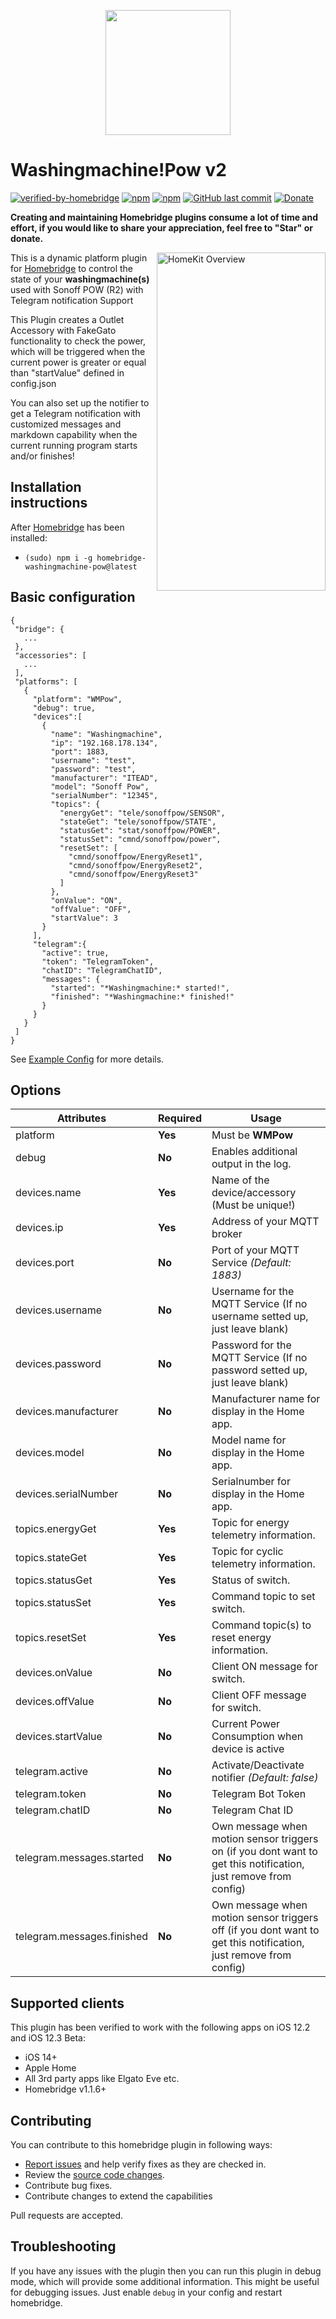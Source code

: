 <p align="center">
    <img src="https://i.imgur.com/mYrmIl9.png" height="200">
</p>


# Washingmachine!Pow v2

[![verified-by-homebridge](https://badgen.net/badge/homebridge/verified/purple)](https://github.com/homebridge/homebridge/wiki/Verified-Plugins)
[![npm](https://img.shields.io/npm/v/homebridge-washingmachine-pow.svg?style=flat-square)](https://www.npmjs.com/package/homebridge-washingmachine-pow)
[![npm](https://img.shields.io/npm/dt/homebridge-washingmachine-pow.svg?style=flat-square)](https://www.npmjs.com/package/homebridge-washingmachine-pow)
[![GitHub last commit](https://img.shields.io/github/last-commit/SeydX/homebridge-washingmachine-pow.svg?style=flat-square)](https://github.com/SeydX/homebridge-washingmachine-pow)
[![Donate](https://img.shields.io/badge/Donate-PayPal-blue.svg?style=flat-square&maxAge=2592000)](https://www.paypal.com/cgi-bin/webscr?cmd=_s-xclick&hosted_button_id=NP4T3KASWQLD8)

**Creating and maintaining Homebridge plugins consume a lot of time and effort, if you would like to share your appreciation, feel free to "Star" or donate.**

<img src="https://i.imgur.com/THZg6kb.gif" align="right" alt="HomeKit Overview" width="270px" height="541px">

This is a dynamic platform plugin for [Homebridge](https://github.com/nfarina/homebridge) to control the state of your **washingmachine(s)** used with Sonoff POW (R2) with Telegram notification Support

This Plugin creates a Outlet Accessory with FakeGato functionality to check the power, which will be triggered when the current power is greater or equal than "startValue" defined in config.json

You can also set up the notifier to get a Telegram notification with customized messages and markdown capability when the current running program starts and/or finishes!

## Installation instructions

After [Homebridge](https://github.com/nfarina/homebridge) has been installed:

-  ```(sudo) npm i -g homebridge-washingmachine-pow@latest```


## Basic configuration

 ```
{
  "bridge": {
    ...
  },
  "accessories": [
    ...
  ],
  "platforms": [
    {
      "platform": "WMPow",
      "debug": true,
      "devices":[
        {
          "name": "Washingmachine",
          "ip": "192.168.178.134",
          "port": 1883,
          "username": "test",
          "password": "test",
          "manufacturer": "ITEAD",
          "model": "Sonoff Pow",
          "serialNumber": "12345",
          "topics": {
            "energyGet": "tele/sonoffpow/SENSOR",
            "stateGet": "tele/sonoffpow/STATE",
            "statusGet": "stat/sonoffpow/POWER",
            "statusSet": "cmnd/sonoffpow/power",
            "resetSet": [
              "cmnd/sonoffpow/EnergyReset1",
              "cmnd/sonoffpow/EnergyReset2",
              "cmnd/sonoffpow/EnergyReset3"
            ]
          },
          "onValue": "ON",
          "offValue": "OFF",
          "startValue": 3
        }
      ],
      "telegram":{
        "active": true,
        "token": "TelegramToken",
        "chatID": "TelegramChatID",
        "messages": {
          "started": "*Washingmachine:* started!",
          "finished": "*Washingmachine:* finished!"
        }
      }
    }
  ]
}
 ```
 See [Example Config](https://github.com/SeydX/homebridge-washingmachine-pow/blob/master/example-config.json) for more details.

 
 ## Options

| **Attributes** | **Required** | **Usage** |
|------------|----------|-------|
| platform | **Yes** | Must be **WMPow** |
| debug | **No** | 	Enables additional output in the log. |
| devices.name | **Yes** | Name of the device/accessory (Must be unique!) |
| devices.ip | **Yes** | Address of your MQTT broker |
| devices.port | **No** | Port of your MQTT Service _(Default: 1883)_ |
| devices.username | **No** | Username for the MQTT Service (If no username setted up, just leave blank) |
| devices.password | **No** | Password for the MQTT Service (If no password setted up, just leave blank) |
| devices.manufacturer | **No** | Manufacturer name for display in the Home app. |
| devices.model | **No** | Model name for display in the Home app. |
| devices.serialNumber | **No** | Serialnumber for display in the Home app. |
| topics.energyGet | **Yes** | Topic for energy telemetry information. |
| topics.stateGet | **Yes** | Topic for cyclic telemetry information. |
| topics.statusGet | **Yes** | Status of switch. |
| topics.statusSet | **Yes** | Command topic to set switch. |
| topics.resetSet | **Yes** | Command topic(s) to reset energy information. |
| devices.onValue | **No** | Client ON message for switch. |
| devices.offValue | **No** | Client OFF message for switch. |
| devices.startValue | **No** | Current Power Consumption when  device is active |
| telegram.active | **No** | Activate/Deactivate notifier _(Default: false)_ |
| telegram.token | **No** | Telegram Bot Token |
| telegram.chatID | **No** | Telegram Chat ID |
| telegram.messages.started | **No** | Own message when motion sensor triggers on (if you dont want to get this notification, just remove from config) |
| telegram.messages.finished | **No** | Own message when motion sensor triggers off (if you dont want to get this notification, just remove from config) |


## Supported clients

This plugin has been verified to work with the following apps on iOS 12.2 and iOS 12.3 Beta:

* iOS 14+
* Apple Home
* All 3rd party apps like Elgato Eve etc.
* Homebridge v1.1.6+


## Contributing

You can contribute to this homebridge plugin in following ways:

- [Report issues](https://github.com/SeydX/homebridge-washingmachine-pow/issues) and help verify fixes as they are checked in.
- Review the [source code changes](https://github.com/SeydX/homebridge-washingmachine-pow/pulls).
- Contribute bug fixes.
- Contribute changes to extend the capabilities

Pull requests are accepted.


## Troubleshooting

If you have any issues with the plugin then you can run this plugin in debug mode, which will provide some additional information. This might be useful for debugging issues. Just enable ``debug`` in your config and restart homebridge.
